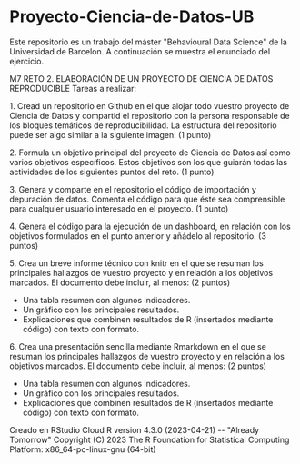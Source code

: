 # Proyecto-Ciencia-de-Datos-UB


Este repositorio es un trabajo del máster "Behavioural Data Science" de la Universidad de Barcelon. A continuación se muestra el enunciado del ejercicio.


M7 RETO 2. ELABORACIÓN DE UN PROYECTO DE CIENCIA DE DATOS REPRODUCIBLE
Tareas a realizar:

1. Cread un repositorio en Github en el que alojar todo vuestro proyecto de Ciencia de Datos y compartid el repositorio con la persona responsable de los bloques temáticos de reproducibilidad. La estructura del repositorio puede ser algo similar a la siguiente imagen: (1 punto)

2. Formula un objetivo principal del proyecto de Ciencia de Datos así como varios objetivos específicos. Estos objetivos son los que guiarán todas las actividades de los siguientes puntos del reto. (1 punto)

3. Genera y comparte en el repositorio el código de importación y depuración de datos. Comenta el código para que éste sea comprensible para cualquier usuario interesado en el proyecto. (1 punto)

4. Genera el código para la ejecución de un dashboard, en relación con los objetivos formulados en el punto anterior y añádelo al repositorio. (3 puntos)

5. Crea un breve informe técnico con knitr en el que se resuman los principales hallazgos de vuestro proyecto y en relación a los objetivos marcados. El documento debe incluir, al menos: (2 puntos)
* Una tabla resumen con algunos indicadores.
* Un gráfico con los principales resultados.
* Explicaciones que combinen resultados de R (insertados mediante código) con texto con formato.

6. Crea una presentación sencilla mediante Rmarkdown en el que se resuman los principales hallazgos de vuestro proyecto y en relación a los objetivos marcados. El documento debe incluir, al menos: (2 puntos)
* Una tabla resumen con algunos indicadores.
* Un gráfico con los principales resultados.
* Explicaciones que combinen resultados de R (insertados mediante código) con texto con formato.


Creado en RStudio Cloud
R version 4.3.0 (2023-04-21) -- "Already Tomorrow"
Copyright (C) 2023 The R Foundation for Statistical Computing
Platform: x86_64-pc-linux-gnu (64-bit)